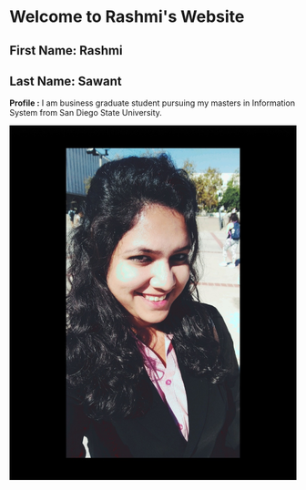 
<h1>Welcome to Rashmi's Website</h1>

<h2> First Name: Rashmi</h2>
<h2> Last Name: Sawant</h2>


**Profile :**
I am business graduate student pursuing my masters in Information System from San Diego State University. 

![RAshmi_image](Rashmi_Sawant_image1.jpg)
